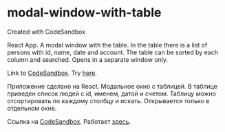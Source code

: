 # modal-window-with-table
Created with CodeSandbox

React App. A modal window with the table. In the table there is a list of persons with id, name, date and account. The table can be sorted by each column and searched. Opens in a separate window only.

Link to [CodeSandbox](https://codesandbox.io/s/github/lshishkin/modal-window-with-table).
Try [here](https://031m01n9ln.codesandbox.io/).

Приложение сделано на React. Модальное окно с таблицей. В таблице приведен список людей с id, именем, датой и счетом. Таблицу можно отсортировать по каждому столбцу и искать. Открывается только в отдельном окне.

Ссылка на [CodeSandbox](https://codesandbox.io/s/github/lshishkin/modal-window-with-table).
Работает [здесь](https://031m01n9ln.codesandbox.io/).


